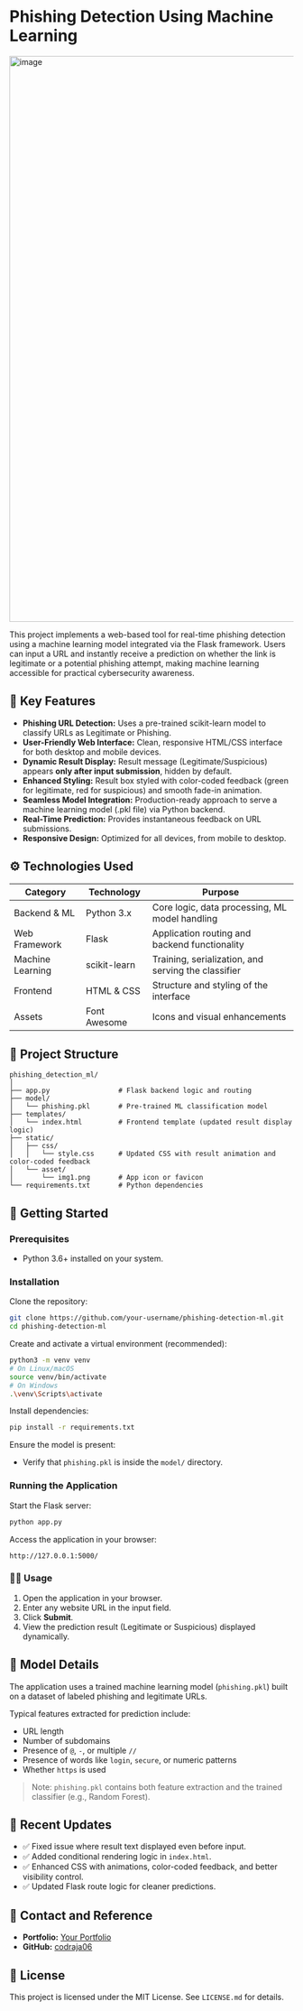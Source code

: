 # Phishing Detection Using Machine Learning

<img width="1913" height="1003" alt="image" src="https://github.com/user-attachments/assets/fa3e9a47-bade-43a5-aa8a-af370db68903" />
 <!-- Replace '#' with a direct link to your application screenshot or GIF -->

This project implements a web-based tool for real-time phishing detection using a machine learning model integrated via the Flask framework. Users can input a URL and instantly receive a prediction on whether the link is legitimate or a potential phishing attempt, making machine learning accessible for practical cybersecurity awareness.

## 🚀 Key Features

* **Phishing URL Detection:** Uses a pre-trained scikit-learn model to classify URLs as Legitimate or Phishing.
* **User-Friendly Web Interface:** Clean, responsive HTML/CSS interface for both desktop and mobile devices.
* **Dynamic Result Display:** Result message (Legitimate/Suspicious) appears **only after input submission**, hidden by default.
* **Enhanced Styling:** Result box styled with color-coded feedback (green for legitimate, red for suspicious) and smooth fade-in animation.
* **Seamless Model Integration:** Production-ready approach to serve a machine learning model (.pkl file) via Python backend.
* **Real-Time Prediction:** Provides instantaneous feedback on URL submissions.
* **Responsive Design:** Optimized for all devices, from mobile to desktop.

## ⚙️ Technologies Used

| Category         | Technology   | Purpose                                             |
| ---------------- | ------------ | --------------------------------------------------- |
| Backend & ML     | Python 3.x   | Core logic, data processing, ML model handling      |
| Web Framework    | Flask        | Application routing and backend functionality       |
| Machine Learning | scikit-learn | Training, serialization, and serving the classifier |
| Frontend         | HTML & CSS   | Structure and styling of the interface              |
| Assets           | Font Awesome | Icons and visual enhancements                       |

## 📂 Project Structure

```
phishing_detection_ml/
│
├── app.py                 # Flask backend logic and routing
├── model/
│   └── phishing.pkl       # Pre-trained ML classification model
├── templates/
│   └── index.html         # Frontend template (updated result display logic)
├── static/
│   ├── css/
│   │   └── style.css      # Updated CSS with result animation and color-coded feedback
│   └── asset/
│       └── img1.png       # App icon or favicon
└── requirements.txt       # Python dependencies
```

## 🏁 Getting Started

### Prerequisites

* Python 3.6+ installed on your system.

### Installation

Clone the repository:

```bash
git clone https://github.com/your-username/phishing-detection-ml.git
cd phishing-detection-ml
```

Create and activate a virtual environment (recommended):

```bash
python3 -m venv venv
# On Linux/macOS
source venv/bin/activate
# On Windows
.\venv\Scripts\activate
```

Install dependencies:

```bash
pip install -r requirements.txt
```

Ensure the model is present:

* Verify that `phishing.pkl` is inside the `model/` directory.

### Running the Application

Start the Flask server:

```bash
python app.py
```

Access the application in your browser:

```
http://127.0.0.1:5000/
```

### 👩‍💻 Usage

1. Open the application in your browser.
2. Enter any website URL in the input field.
3. Click **Submit**.
4. View the prediction result (Legitimate or Suspicious) displayed dynamically.

## 🧠 Model Details

The application uses a trained machine learning model (`phishing.pkl`) built on a dataset of labeled phishing and legitimate URLs.

Typical features extracted for prediction include:

* URL length
* Number of subdomains
* Presence of `@`, `-`, or multiple `//`
* Presence of words like `login`, `secure`, or numeric patterns
* Whether `https` is used

> Note: `phishing.pkl` contains both feature extraction and the trained classifier (e.g., Random Forest).

## 🔧 Recent Updates

* ✅ Fixed issue where result text displayed even before input.
* ✅ Added conditional rendering logic in `index.html`.
* ✅ Enhanced CSS with animations, color-coded feedback, and better visibility control.
* ✅ Updated Flask route logic for cleaner predictions.

## 🤝 Contact and Reference

* **Portfolio:** [Your Portfolio](https://codwolf-7c928.web.app/)
* **GitHub:** [codraja06](https://github.com/codraja06)

## 📜 License

This project is licensed under the MIT License. See `LICENSE.md` for details.
